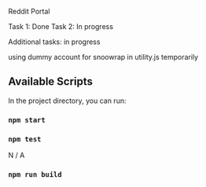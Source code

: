 Reddit Portal

Task 1: Done
Task 2: In progress

Additional tasks: in progress

using dummy account for snoowrap in utility.js temporarily


## Available Scripts

In the project directory, you can run:

### `npm start`



### `npm test`

N / A

### `npm run build`
